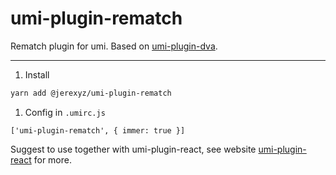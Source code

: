 # umi-plugin-rematch

Rematch plugin for umi. Based on [umi-plugin-dva](https://github.com/umijs/umi/tree/master/packages/umi-plugin-dva).

---

1. Install

  ```bash
  yarn add @jerexyz/umi-plugin-rematch
  ```

1. Config in `.umirc.js`

  ```node
  ['umi-plugin-rematch', { immer: true }]
  ```

Suggest to use together with umi-plugin-react, see website [umi-plugin-react](https://umijs.org/plugin/umi-plugin-react.html) for more.
